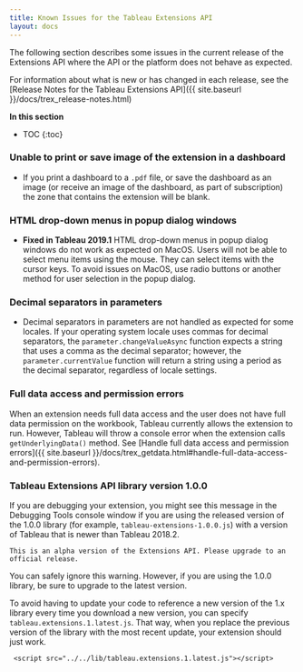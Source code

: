 ```yaml
---
title: Known Issues for the Tableau Extensions API
layout: docs
--- 
```


The following section describes some issues in the current release of the Extensions API where the API or the platform does not behave as expected.  

For information about what is new or has changed in each release, see the [Release Notes for the Tableau Extensions API]({{ site.baseurl }}/docs/trex_release-notes.html)

**In this section**

* TOC
{:toc}


### Unable to print or save image of the extension in a dashboard

- If you print a dashboard to a `.pdf` file, or save the dashboard as an image (or receive an image of the dashboard, as part of subscription) the zone that contains the extension will be blank.

### HTML drop-down menus in popup dialog windows

- **Fixed in Tableau 2019.1** HTML drop-down menus in popup dialog windows do not work as expected on MacOS. Users will not be able to select menu items using the mouse. They can select items with the cursor keys. To avoid issues on MacOS, use radio buttons or another method for user selection in the popup dialog. 

### Decimal separators in parameters

- Decimal separators in parameters are not handled as expected for some locales. If your operating system locale uses commas for decimal separators, the `parameter.changeValueAsync` function expects a string that uses a comma as the decimal separator; however, the `parameter.currentValue` function will return a string using a period as the decimal separator, regardless of locale settings. 

### Full data access and permission errors

When an extension needs full data access and the user does not have full data permission on the workbook, Tableau currently allows the extension to run. However, Tableau will throw a console error when the extension calls `getUnderlyingData()` method. See [Handle full data access and permission errors]({{ site.baseurl }}/docs/trex_getdata.html#handle-full-data-access-and-permission-errors).


### Tableau Extensions API library version 1.0.0 

If you are debugging your extension, you might see this message in the Debugging Tools console window if you are using the released version of the 1.0.0 library (for example, `tableau-extensions-1.0.0.js`) with a version of Tableau that is newer than Tableau 2018.2.

```
This is an alpha version of the Extensions API. Please upgrade to an official release.

```

You can safely ignore this warning. However, if you are using the 1.0.0 library, be sure to upgrade to the latest version.

To avoid having to update your code to reference a new version of the 1.x library every time you download a new version, you can specify `tableau.extensions.1.latest.js`. That way, when you replace the previous version of the library with the most recent update, your extension should just work.

```
 <script src="../../lib/tableau.extensions.1.latest.js"></script>

```
